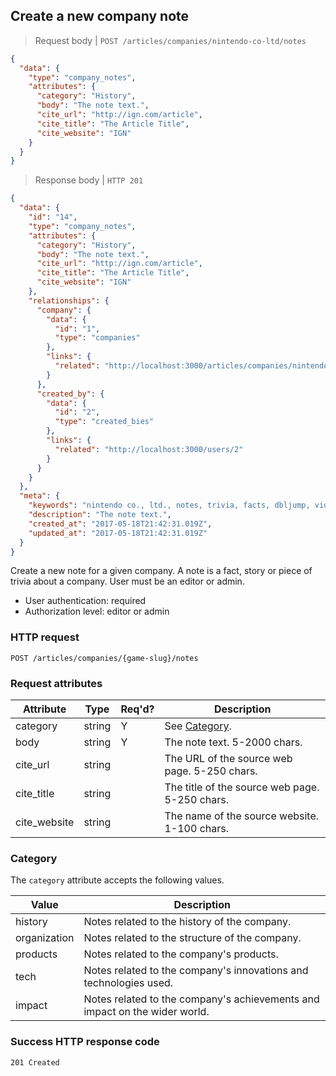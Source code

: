 ## <a name="company_notes_create"></a>Create a new company note

> Request body | `POST /articles/companies/nintendo-co-ltd/notes`

```JSON
{
  "data": {
    "type": "company_notes",
    "attributes": {
      "category": "History",
      "body": "The note text.",
      "cite_url": "http://ign.com/article",
      "cite_title": "The Article Title",
      "cite_website": "IGN"
    }
  }
}
```

> Response body | `HTTP 201`

```JSON
{
  "data": {
    "id": "14",
    "type": "company_notes",
    "attributes": {
      "category": "History",
      "body": "The note text.",
      "cite_url": "http://ign.com/article",
      "cite_title": "The Article Title",
      "cite_website": "IGN"
    },
    "relationships": {
      "company": {
        "data": {
          "id": "1",
          "type": "companies"
        },
        "links": {
          "related": "http://localhost:3000/articles/companies/nintendo-co-ltd"
        }
      },
      "created_by": {
        "data": {
          "id": "2",
          "type": "created_bies"
        },
        "links": {
          "related": "http://localhost:3000/users/2"
        }
      }
    }
  },
  "meta": {
    "keywords": "nintendo co., ltd., notes, trivia, facts, dbljump, video games, pc games, gaming",
    "description": "The note text.",
    "created_at": "2017-05-18T21:42:31.019Z",
    "updated_at": "2017-05-18T21:42:31.019Z"
  }
}
```

Create a new note for a given company. A note is a fact, story or piece of trivia about a company. User must be an editor or admin.

* User authentication: required
* Authorization level: editor or admin

### HTTP request

`POST /articles/companies/{game-slug}/notes`

### Request attributes

Attribute | Type | Req'd? | Description
--------- | ---- | ------ | -----------
category | string | Y | See [Category](#company_notes_cat).
body | string | Y | The note text. 5-2000 chars.
cite_url | string |  | The URL of the source web page. 5-250 chars.
cite_title | string | | The title of the source web page. 5-250 chars.
cite_website | string | | The name of the source website. 1-100 chars.

### <a name="company_notes_cat"></a>Category

The `category` attribute accepts the following values.

Value | Description
---- | -----------
history | Notes related to the history of the company.
organization | Notes related to the structure of the company.
products | Notes related to the company's products.
tech | Notes related to the company's innovations and technologies used.
impact | Notes related to the company's achievements and impact on the wider world.

### Success HTTP response code

`201 Created`
